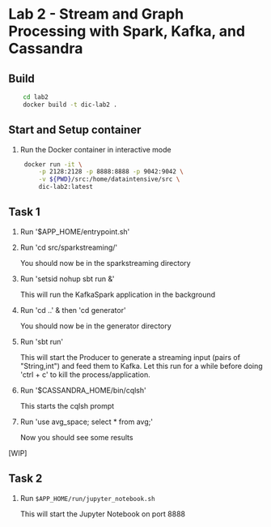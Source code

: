 # Lab 2 - Stream and Graph Processing with Spark, Kafka, and Cassandra

## Build

```bash
    cd lab2
    docker build -t dic-lab2 .
```

## Start and Setup container

1. Run the Docker container in interactive mode

   ```bash
    docker run -it \
        -p 2128:2128 -p 8888:8888 -p 9042:9042 \
        -v ${PWD}/src:/home/dataintensive/src \
        dic-lab2:latest
    ```
## Task 1
1. Run '$APP_HOME/entrypoint.sh'

2. Run 'cd src/sparkstreaming/'

    You should now be in the sparkstreaming directory

3. Run 'setsid nohup sbt run &'

    This will run the KafkaSpark application in the background

4. Run 'cd ..' & then 'cd generator'

    You should now be in the generator directory

4. Run 'sbt run'

    This will start the Producer to generate a streaming input (pairs of "String,int") and feed them to Kafka.
    Let this run for a while before doing 'ctrl + c' to kill the process/application.

5. Run '$CASSANDRA_HOME/bin/cqlsh'

    This starts the cqlsh prompt

6. Run 'use avg_space; select * from avg;'

    Now you should see some results

[WIP]

## Task 2
1. Run `$APP_HOME/run/jupyter_notebook.sh`

    This will start the Jupyter Notebook on port 8888